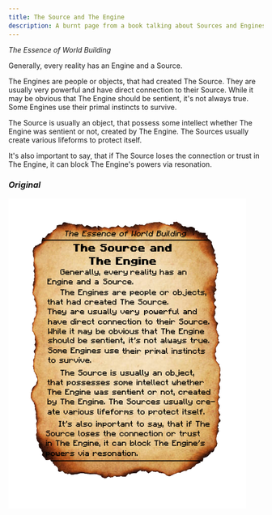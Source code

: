 ```yaml
---
title: The Source and The Engine
description: A burnt page from a book talking about Sources and Engines...
---
```


*The Essence of World Building*

Generally, every reality has an Engine and a Source.

The Engines are people or objects, that had created The Source. They are usually very powerful and have direct connection to their Source. While it may be obvious that The Engine should be sentient, it's not always true. Some Engines use their primal instincts to survive.

The Source is usually an object, that possess some intellect whether The Engine was sentient or not, created by The Engine. The Sources usually create various lifeforms to protect itself.

It's also important to say, that if The Source loses the connection or trust in The Engine, it can block The Engine's powers via resonation.

### *Original*
![A burnt page from a book talking about Sources and Engines...](../../../assets/images/lore/source-and-engine.png)
